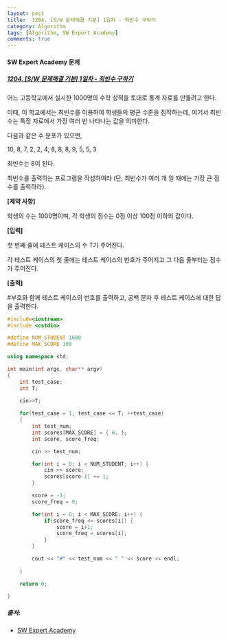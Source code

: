```yaml
---
layout: post
title:  1204. [S/W 문제해결 기본] 1일차 - 최빈수 구하기
category: Algorithm
tags: [Algorithm, SW Expert Academy]
comments: true
---
```


#### SW Expert Academy 문제
##### [1204. [S/W 문제해결 기본] 1일차 - 최빈수 구하기](https://swexpertacademy.com/main/code/problem/problemDetail.do?contestProbId=AV13zo1KAAACFAYh)

어느 고등학교에서 실시한 1000명의 수학 성적을 토대로 통계 자료를 만들려고 한다.<br>

이때, 이 학교에서는 최빈수를 이용하여 학생들의 평균 수준을 짐작하는데, 여기서 최빈수는 특정 자료에서 가장 여러 번 나타나는 값을 의미한다.<br>

다음과 같은 수 분포가 있으면,<br>

10, 8, 7, 2, 2, 4, 8, 8, 8, 9, 5, 5, 3<br>

최빈수는 8이 된다.<br>

최빈수를 출력하는 프로그램을 작성하여라 (단, 최빈수가 여러 개 일 때에는 가장 큰 점수를 출력하라).<br>

**[제약 사항]**<br>

학생의 수는 1000명이며, 각 학생의 점수는 0점 이상 100점 이하의 값이다.<br>
 
**[입력]**<br>

첫 번째 줄에 테스트 케이스의 수 T가 주어진다.<br>

각 테스트 케이스의 첫 줄에는 테스트 케이스의 번호가 주어지고 그 다음 줄부터는 점수가 주어진다.<br>

**[출력]**<br>

#부호와 함께 테스트 케이스의 번호를 출력하고, 공백 문자 후 테스트 케이스에 대한 답을 출력한다.<br>

``` cpp
#include<iostream>
#include <cstdio>

#define NUM_STUDENT 1000
#define MAX_SCORE 100

using namespace std;

int main(int argc, char** argv)
{
    int test_case;
    int T; 
    
    cin>>T;

    for(test_case = 1; test_case <= T; ++test_case)
    {   
        int test_num;
        int scores[MAX_SCORE] = { 0, };
        int score, score_freq;

        cin >> test_num;

        for(int i = 0; i < NUM_STUDENT; i++) {
            cin >> score;
            scores[score-1] += 1;
        }

        score = -1;
        score_freq = 0;

        for(int i = 0; i < MAX_SCORE; i++) {
            if(score_freq <= scores[i]) {
                score = i+1;
                score_freq = scores[i];
            }
        }

        cout << "#" << test_num << " " << score << endl;
        
    }

    return 0;

}
```

##### 출처:
- [SW Expert Academy](https://swexpertacademy.com/main/code/problem/problemDetail.do?contestProbId=AV13zo1KAAACFAYh)